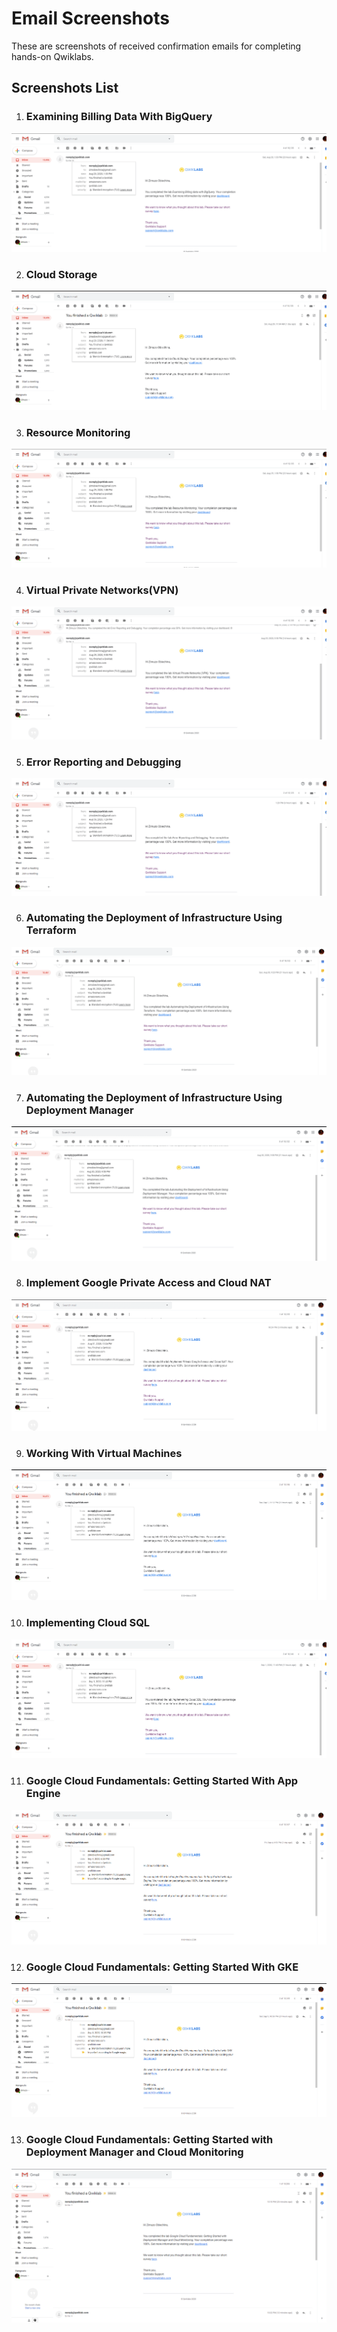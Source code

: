 # Email Screenshots

These are screenshots of received confirmation emails for completing hands-on Qwiklabs.

## Screenshots List

1. ### Examining Billing Data With BigQuery

![Email screenshot for Examining Billing Data With BigQuery](./images/lab1.png "Examining Billing Data With BigQuery Lab")

2. ### Cloud Storage

![Email screenshot for Cloud Storage](./images/lab2.png "Cloud Storage Lab")

3. ### Resource Monitoring

![Email screenshot for Resource Monitoring](./images/lab3.png "Resource Monitoring Lab")

4. ### Virtual Private Networks(VPN)

![Email screenshot for Virtual Private Networks(VPN)](./images/lab4.png "Virtual Private Networks(VPN) Lab")

5. ### Error Reporting and Debugging

![Email screenshot for Error Reporting and Debugging](./images/lab5.png "Error Reporting and Debugging Lab")

6. ### Automating the Deployment of Infrastructure Using Terraform

![Email screenshot for Automating the Deployment of Infrastructure Using Terraform](./images/lab6.png "Automating the Deployment of Infrastructure Using Terraform Lab")

7. ### Automating the Deployment of Infrastructure Using Deployment Manager

![Email screenshot for Automating the Deployment of Infrastructure Using Deployment Manager](./images/lab7.png "Automating the Deployment of Infrastructure Using Deployment Manager Lab")

8. ### Implement Google Private Access and Cloud NAT

![Email screenshot for Implement Google Private Access and Cloud NAT](./images/lab8.png "Implement Google Private Access and Cloud NAT Lab")

9. ### Working With Virtual Machines

![Email screenshot for Working With Virtual Machines](./images/lab9.png "Working With Virtual Machines Lab")

10. ### Implementing Cloud SQL

![Email screenshot for Implementing Cloud SQL](./images/lab10.png "Implementing Cloud SQL Lab")

11. ### Google Cloud Fundamentals: Getting Started With App Engine

![Email screenshot for Google Cloud Fundamentals: Getting Started With App Engine](./images/lab11.png "Google Cloud Fundamentals: Getting Started With App Engine Lab")

12. ### Google Cloud Fundamentals: Getting Started With GKE

![Email screenshot for Google Cloud Fundamentals: Getting Started With GKE](./images/lab12.png "Google Cloud Fundamentals: Getting Started With GKE Lab")

13. ### Google Cloud Fundamentals: Getting Started with Deployment Manager and Cloud Monitoring

![Email screenshot for Google Cloud Fundamentals: Getting Started with Deployment Manager and Cloud Monitoring](./images/lab13.png "Google Cloud Fundamentals: Getting Started with Deployment Manager and Cloud Monitoring Lab")